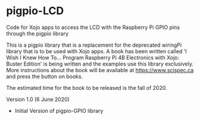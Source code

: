 # pigpio-LCD
Code for Xojo apps to access the LCD with the Raspberry Pi GPIO pins through the pigpio library

This is a pigpio library that is a replacement for the deprecated wiringPi library that
is to be used with Xojo apps. A book has been written called 'I Wish I Knew How To...
Program Raspberry Pi 4B Electronics with Xojo: Buster Edition' is being written and the 
examples use this library exclusively. More instructions about the book will be available
at https://www.scispec.ca and press the button on books.


The estimated time for the book to be released is the fall of 2020. 

Version 1.0 (6 June 2020)
- Initial Version of pigpio-GPIO library

